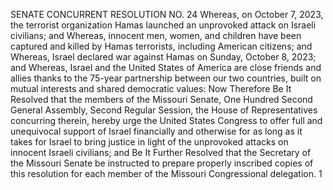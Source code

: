 SENATE CONCURRENT RESOLUTION NO. 24
Whereas, on October 7, 2023, the terrorist organization
Hamas launched an unprovoked attack on Israeli civilians; and
Whereas, innocent men, women, and children have been
captured and killed by Hamas terrorists, including American
citizens; and
Whereas, Israel declared war against Hamas on Sunday,
October 8, 2023; and
Whereas, Israel and the United States of America are
close friends and allies thanks to the 75-year partnership
between our two countries, built on mutual interests and
shared democratic values:
Now Therefore Be It Resolved that the members of the
Missouri Senate, One Hundred Second General Assembly, Second
Regular Session, the House of Representatives concurring
therein, hereby urge the United States Congress to offer
full and unequivocal support of Israel financially and
otherwise for as long as it takes for Israel to bring
justice in light of the unprovoked attacks on innocent
Israeli civilians; and
Be It Further Resolved that the Secretary of the
Missouri Senate be instructed to prepare properly inscribed
copies of this resolution for each member of the Missouri
Congressional delegation.
1